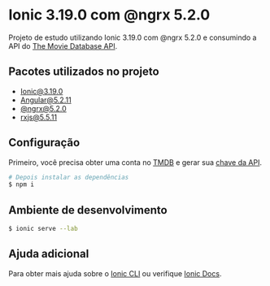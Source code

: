 # Ionic 3.19.0 com @ngrx 5.2.0

Projeto de estudo utilizando Ionic 3.19.0 com @ngrx 5.2.0 e consumindo a API do [The Movie Database API](https://developers.themoviedb.org/3/getting-started).

## Pacotes utilizados no projeto
- [Ionic@3.19.0](https://ionicframework.com/docs/)
- [Angular@5.2.11](https://v5.angular.io/docs)
- [@ngrx@5.2.0](https://github.com/ngrx/platform/releases/tag/v5.2.0)
- [rxjs@5.5.11](https://github.com/ReactiveX/rxjs/releases/tag/5.5.11)

## Configuração
Primeiro, você precisa obter uma conta no [TMDB](https://www.themoviedb.org) e gerar sua [chave da API](https://www.themoviedb.org/faq/api).
```sh
# Depois instalar as dependências
$ npm i
```

## Ambiente de desenvolvimento
```sh
$ ionic serve --lab
```

## Ajuda adicional

Para obter mais ajuda sobre o [Ionic CLI](https://ionicframework.com/docs/cli/) ou verifique [Ionic Docs](https://ionicframework.com/docs/).
